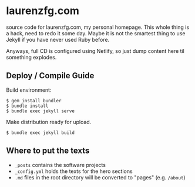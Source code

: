 # laurenzfg.com
source code for laurenzfg.com, my personal homepage.
This whole thing is a hack, need to redo it some day.
Maybe it is not the smartest thing to use Jekyll if you have never used Ruby
before.

Anyways, full CD is configured using Netlify, so just dump content here til
something explodes.

## Deploy / Compile Guide
Build environment:

    $ gem install bundler
    $ bundle install
    $ bundle exec jekyll serve

Make distribution ready for upload.

    $ bundle exec jekyll build

## Where to put the texts

- `_posts` contains the software projects
- `_config.yml` holds the texts for the hero sections
- `.md` files in the root directory will be converted to "pages" (e.g. `/about`)